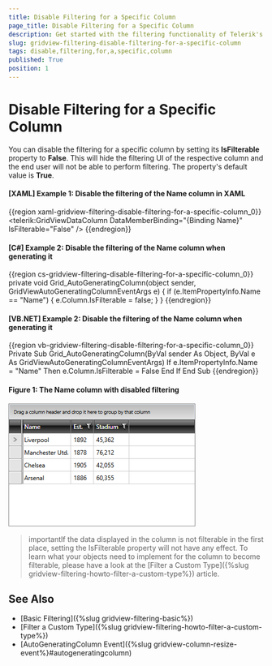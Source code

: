 ```yaml
---
title: Disable Filtering for a Specific Column
page_title: Disable Filtering for a Specific Column
description: Get started with the filtering functionality of Telerik's {{ site.framework_name }} DataGrid and learn how to disable filtering for a specific column.
slug: gridview-filtering-disable-filtering-for-a-specific-column
tags: disable,filtering,for,a,specific,column
published: True
position: 1
---
```


# Disable Filtering for a Specific Column

You can disable the filtering for a specific column by setting its **IsFilterable** property to **False**. This will hide the filtering UI of the respective column and the end user will not be able to perform filtering. The property's default value is **True**.

#### __[XAML] Example 1: Disable the filtering of the Name column in XAML__

{{region xaml-gridview-filtering-disable-filtering-for-a-specific-column_0}}
    <telerik:GridViewDataColumn DataMemberBinding="{Binding Name}" IsFilterable="False" />
{{endregion}}

#### __[C#] Example 2: Disable the filtering of the Name column when generating it__

{{region cs-gridview-filtering-disable-filtering-for-a-specific-column_0}}
    private void Grid_AutoGeneratingColumn(object sender, GridViewAutoGeneratingColumnEventArgs e)
    {
        if (e.ItemPropertyInfo.Name == "Name")
        {
            e.Column.IsFilterable = false;
        }
    }
{{endregion}}

#### __[VB.NET] Example 2: Disable the filtering of the Name column when generating it__

{{region vb-gridview-filtering-disable-filtering-for-a-specific-column_0}}
    Private Sub Grid_AutoGeneratingColumn(ByVal sender As Object, ByVal e As GridViewAutoGeneratingColumnEventArgs)
        If e.ItemPropertyInfo.Name = "Name" Then
            e.Column.IsFilterable = False
        End If
    End Sub
{{endregion}}

#### Figure 1: The Name column with disabled filtering

![The Name column with disabled filtering](images/disable-filter.png)

>importantIf the data displayed in the column is not filterable in the first place, setting the IsFilterable property will not have any effect. To learn what your objects need to implement for the column to become filterable, please have a look at the [Filter a Custom Type]({%slug gridview-filtering-howto-filter-a-custom-type%}) article.

## See Also

* [Basic Filtering]({%slug gridview-filtering-basic%})
* [Filter a Custom Type]({%slug gridview-filtering-howto-filter-a-custom-type%})
* [AutoGeneratingColumn Event]({%slug gridview-column-resize-event%}#autogeneratingcolumn)
